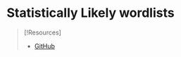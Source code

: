 
# Statistically Likely wordlists

> [!Resources]
> - [GitHub](https://github.com/insidetrust/statistically-likely-usernames/tree/master)

